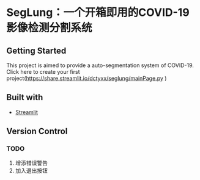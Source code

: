 # SegLung：一个开箱即用的COVID-19影像检测分割系统

## Getting Started
This project is aimed to provide a auto-segmentation system of COVID-19. Click here to create your first project(https://share.streamlit.io/dctyxx/seglung/mainPage.py
)
 
## Built with
- [Streamlit](https://streamlit.io/)


## Version Control

### TODO
1. 增添错误警告
2. 加入退出按钮
